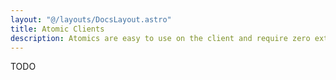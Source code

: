 ```yaml
---
layout: "@/layouts/DocsLayout.astro"
title: Atomic Clients
description: Atomics are easy to use on the client and require zero extra code on the server side.
---
```


TODO
